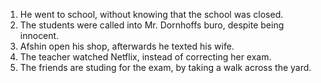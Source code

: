 1. He went to school, without knowing that the school was closed.
2. The students were called into Mr. Dornhoffs buro, despite being innocent.
3. Afshin open his shop, afterwards he texted his wife.
4. The teacher watched Netflix, instead of correcting her exam.
5. The friends are studing for the exam, by taking a walk across the yard.